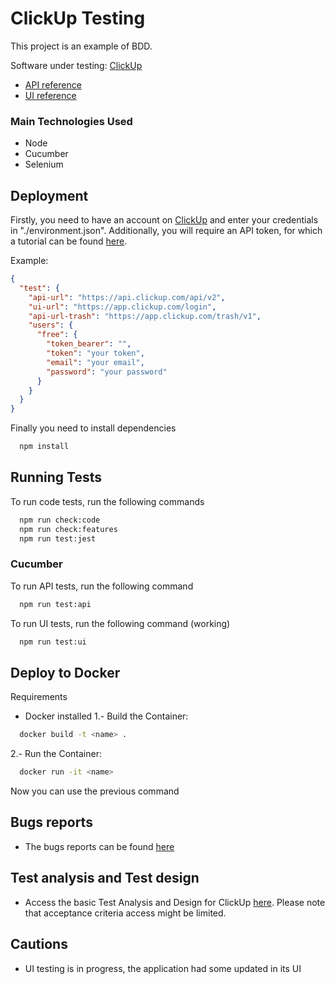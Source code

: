 # ClickUp Testing

This project is an example of BDD.

Software under testing: [ClickUp](https://clickup.com/)

- [API reference](https://clickup.com/api/)
- [UI reference](https://clickup.com/onboarding)

### Main Technologies Used

- Node
- Cucumber
- Selenium

## Deployment

Firstly, you need to have an account on [ClickUp](https://app.clickup.com/signup) and enter your credentials in "./environment.json". Additionally, you will require an API token, for which a tutorial can be found [here](https://clickup.com/api/developer-portal/authentication/).

Example:

```json
{
  "test": {
    "api-url": "https://api.clickup.com/api/v2",
    "ui-url": "https://app.clickup.com/login",
    "api-url-trash": "https://app.clickup.com/trash/v1",
    "users": {
      "free": {
        "token_bearer": "",
        "token": "your token",
        "email": "your email",
        "password": "your password"
      }
    }
  }
}

```

Finally you need to install dependencies

```bash
  npm install
```


## Running Tests

To run code tests, run the following commands

```bash
  npm run check:code
  npm run check:features
  npm run test:jest
```
### Cucumber
To run API tests, run the following command

```bash
  npm run test:api
```

To run UI tests, run the following command (working)

```bash
  npm run test:ui
```

## Deploy to Docker
Requirements
- Docker installed
1.- Build the Container:
```bash
  docker build -t <name> .
```
2.- Run the Container:
```bash
  docker run -it <name>
```
Now you can use the previous command 

## Bugs reports 
- The bugs reports can be found [here](https://github.com/dkmar11/BDDcore/issues)

## Test analysis and Test design  
- Access the basic Test Analysis and Design for ClickUp [here](https://docs.google.com/spreadsheets/d/1ug7k0OmLeF3Sh0dLAYzvs0QTlEnj-789W-Mk4dGG6yk/edit?usp=sharing). Please note that acceptance criteria access might be limited.

## Cautions
- UI testing is in progress, the application had some updated in its UI
